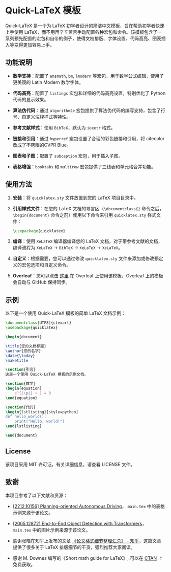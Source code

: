 # Quick-LaTeX 模板

Quick-LaTeX 是一个为 LaTeX 初学者设计的简洁中文模板，旨在帮助初学者快速上手使用 LaTeX，而不用再辛辛苦苦手动配置各种宏包和命令。该模板包含了一系列预先配置的宏包和自带的例子，使得文档排版、字体设置、代码高亮、图表插入等变得更加容易上手。

## 功能说明

- **数学支持**：配置了 `amsmath`, `bm`, `lmodern` 等宏包，用于数学公式编辑，使用了更美观的 Latin Modern 数学字体。

- **代码高亮**：配置了 `listings` 宏包和详细的代码高亮设置，特别优化了 Python 代码的显示效果。

- **算法伪代码**：通过 `algorithm2e` 宏包提供了算法伪代码的编写支持，包含了行号、自定义注释样式等特性。

- **参考文献样式**：使用 `BibTeX`，默认为 `ieeetr` 格式。

- **链接和引用**：通过 `hyperref` 宏包设置了合理的彩色链接和引用，将 citecolor 改成了不瞎眼的CVPR Blue。

- **图表和子图**：配置了 `subcaption` 宏包，用于插入子图。

- **表格增强**：`booktabs` 和 `multirow` 宏包提供了三线表和单元格合并功能。

## 使用方法

1. **安装**：将 `quicklatex.sty` 文件放置到您的 LaTeX 项目目录中。

2. **引用样式文件**：在您的 LaTeX 文档的导言区（`\documentclass{}` 命令之后，`\begin{document}` 命令之前）使用以下命令来引用 `quicklatex.sty` 样式文件：

   ```latex
   \usepackage{quicklatex}
   ```

3. **编译**：使用 `XeLaTeX` 编译器编译您的 LaTeX 文档，对于带参考文献的文档，编译流程为 `XeLaTeX` -> `BibTeX` -> `XeLaTeX` -> `XeLaTeX`。

4. **自定义**：根据需要，您可以通过修改 `quicklatex.sty` 文件来添加或修改预定义的宏包选项和自定义命令。

5. **Overleaf**：您可以点击 [这里](https://www.overleaf.com/read/sjzyrjzvwmzm#cfc355) 在 Overleaf 上使用该模板，Overleaf 上的模板会自动与 GitHub 保持同步。

## 示例

以下是一个使用 Quick-LaTeX 模板的简单 LaTeX 文档示例：

```latex
\documentclass[UTF8]{ctexart}
\usepackage{quicklatex}

\begin{document}

\title{您的文档标题}
\author{您的名字}
\date{\today}
\maketitle

\section{引言}
这是一个使用 Quick-LaTeX 模板的示例文档。

\section{数学}
\begin{equation}
    e^{i\pi} + 1 = 0
\end{equation}

\section{代码}
\begin{lstlisting}[style=python]
def hello_world():
    print("Hello, world!")
\end{lstlisting}

\end{document}
```

## License

该项目采用 MIT 许可证。有关详细信息，请查看 LICENSE 文件。

## 致谢

本项目参考了以下文献和资源：

- [[2212.10156] Planning-oriented Autonomous Driving](https://arxiv.org/abs/2212.10156)， `main.tex` 中的表格示例来源于该论文。

- [[2005.12872] End-to-End Object Detection with Transformers](https://arxiv.org/abs/2005.12872)， `main.tex` 中的图片示例来源于该论文。

- 感谢张皓在知乎上发布的文章 [《论文格式细节整理汇总》 - 知乎](https://zhuanlan.zhihu.com/p/30944610)，这篇文章提供了很多关于 LaTeX 排版细节的干货，强烈推荐大家阅读。

- 感谢 M. Downes 编写的《Short math guide for LaTeX》, 可以在 [CTAN](https://tug.ctan.org/info/short-math-guide/short-math-guide.pdf) 上免费获取。
